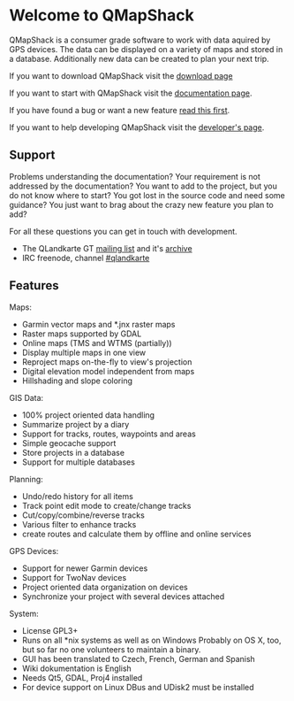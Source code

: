 # Welcome to QMapShack

QMapShack is a consumer grade software to work with data aquired by GPS devices. The data can be displayed on a variety of maps and stored in a database. Additionally new data can be created to plan your next trip. 

If you want to download QMapShack visit the [download page](https://bitbucket.org/maproom/qmapshack/downloads)

If you want to start with QMapShack visit the [documentation page](DocMain).

If you have found a bug or want a new feature [read this first](BugFeatures).

If you want to help developing QMapShack visit the [developer's page](Developer).

## Support

Problems understanding the documentation? Your requirement is not addressed by the documentation? You want to add to the project, but you do not know where to start? You got lost in the source code and need some guidance? You just want to brag about the crazy new feature you plan to add? 

For all these questions you can get in touch with development.

* The QLandkarte GT [mailing list](https://lists.sourceforge.net/lists/listinfo/qlandkartegt-users) and it's [archive](http://news.gmane.org/gmane.comp.gis.qlandkartegt.user)
* IRC freenode, channel [#qlandkarte](http://webchat.freenode.net/?channels=#qlandkarte)

## Features

Maps:

* Garmin vector maps and *.jnx raster maps
* Raster maps supported by GDAL
* Online maps (TMS and WTMS (partially))
* Display multiple maps in one view
* Reproject maps on-the-fly to view's projection
* Digital elevation model independent from maps
* Hillshading and slope coloring

GIS Data:

* 100% project oriented data handling
* Summarize project by a diary
* Support for tracks, routes, waypoints and areas
* Simple geocache support
* Store projects in a database
* Support for multiple databases

Planning:

* Undo/redo history for all items
* Track point edit mode to create/change tracks
* Cut/copy/combine/reverse tracks
* Various filter to enhance tracks
* create routes and calculate them by offline and online services

GPS Devices:

* Support for newer Garmin devices
* Support for TwoNav devices
* Project oriented data organization on devices
* Synchronize your project with several devices attached 

System:

* License GPL3+
* Runs on all *nix systems as well as on Windows
  Probably on OS X, too, but so far no one volunteers to 
  maintain a binary.
* GUI has been translated to Czech, French, German and Spanish
* Wiki dokumentation is English 
* Needs Qt5, GDAL, Proj4 installed
* For device support on Linux DBus and UDisk2 must be installed
